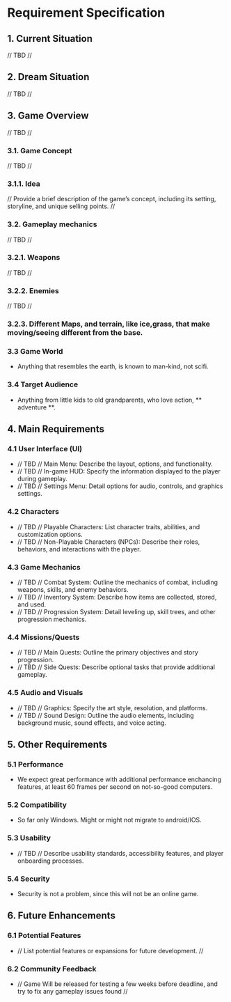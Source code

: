 # Requirement Specification

## 1. Current Situation
// TBD //
## 2. Dream Situation
// TBD //
## 3. Game Overview
// TBD //
### 3.1. Game Concept
// TBD //
### 3.1.1. Idea
// Provide a brief description of the game’s concept, including its setting, storyline, and unique selling points. //

### 3.2. Gameplay mechanics
// TBD //
### 3.2.1. Weapons
// TBD //
### 3.2.2. Enemies
// TBD //
### 3.2.3. Different Maps, and terrain, like ice,grass, that make moving/seeing different from the base.

### 3.3 Game World
- Anything that resembles the earth, is known to man-kind, not scifi.
### 3.4 Target Audience
- Anything from little kids to old grandparents, who love action, ** adventure **.
## 4. Main Requirements

### 4.1 User Interface (UI)
- // TBD // Main Menu: Describe the layout, options, and functionality.
- // TBD // In-game HUD: Specify the information displayed to the player during gameplay.
- // TBD // Settings Menu: Detail options for audio, controls, and graphics settings.
### 4.2 Characters
- // TBD // Playable Characters: List character traits, abilities, and customization options.
- // TBD // Non-Playable Characters (NPCs): Describe their roles, behaviors, and interactions with the player.
### 4.3 Game Mechanics
- // TBD // Combat System: Outline the mechanics of combat, including weapons, skills, and enemy behaviors.
- // TBD // Inventory System: Describe how items are collected, stored, and used.
- // TBD // Progression System: Detail leveling up, skill trees, and other progression mechanics.
### 4.4 Missions/Quests
- // TBD // Main Quests: Outline the primary objectives and story progression.
- // TBD // Side Quests: Describe optional tasks that provide additional gameplay.
### 4.5 Audio and Visuals
- // TBD //  Graphics: Specify the art style, resolution, and platforms.
- // TBD // Sound Design: Outline the audio elements, including background music, sound effects, and voice acting.

## 5. Other Requirements

### 5.1 Performance
- We expect great performance with additional performance enchancing features, at least 60 frames per second on not-so-good computers.

### 5.2 Compatibility
- So far only Windows. Might or might not migrate to android/IOS.

### 5.3 Usability
- // TBD // Describe usability standards, accessibility features, and player onboarding processes.

### 5.4 Security
- Security is not a problem, since this will not be an online game.

## 6. Future Enhancements

### 6.1 Potential Features
- // List potential features or expansions for future development. //

### 6.2 Community Feedback
- // Game Will be released for testing a few weeks before deadline, and try to fix any gameplay issues found //
